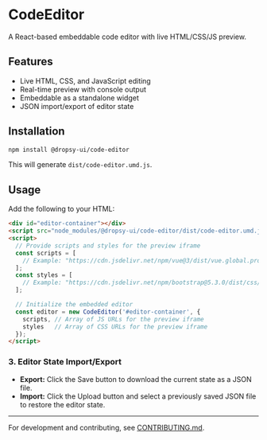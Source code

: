 # CodeEditor

A React-based embeddable code editor with live HTML/CSS/JS preview.

## Features

- Live HTML, CSS, and JavaScript editing
- Real-time preview with console output
- Embeddable as a standalone widget
- JSON import/export of editor state

## Installation

```sh
npm install @dropsy-ui/code-editor
```

This will generate `dist/code-editor.umd.js`.

## Usage

Add the following to your HTML:

```html
<div id="editor-container"></div>
<script src="node_modules/@dropsy-ui/code-editor/dist/code-editor.umd.js"></script>
<script>
  // Provide scripts and styles for the preview iframe
  const scripts = [
    // Example: "https://cdn.jsdelivr.net/npm/vue@3/dist/vue.global.prod.js"
  ];
  const styles = [
    // Example: "https://cdn.jsdelivr.net/npm/bootstrap@5.3.0/dist/css/bootstrap.min.css"
  ];

  // Initialize the embedded editor
  const editor = new CodeEditor('#editor-container', {
    scripts, // Array of JS URLs for the preview iframe
    styles   // Array of CSS URLs for the preview iframe
  });
</script>
```

### 3. Editor State Import/Export

- **Export:** Click the Save button to download the current state as a JSON file.
- **Import:** Click the Upload button and select a previously saved JSON file to restore the editor state.

---

For development and contributing, see [CONTRIBUTING.md](CONTRIBUTING.md).
